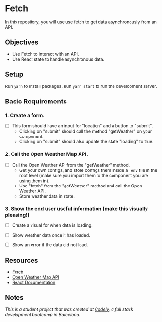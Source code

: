# Fetch

In this repository, you will use use fetch to get data asynchronously from an API.

## Objectives

- Use Fetch to interact with an API.
- Use React state to handle asynchronous data.

## Setup

Run `yarn` to install packages.
Run `yarn start` to run the development server.

## Basic Requirements

### 1. Create a form.

- [ ] This form should have an input for "location" and a button to "submit".
  - Clicking on "submit" should call the method "getWeather" on your component.
  - Clicking on "submit" should also update the state "loading" to true.

### 2. Call the Open Weather Map API.

- [ ] Call the Open Weather API from the "getWeather" method.
  - Get your own configs, and store configs them inside a `.env` file in the root level (make sure you import them to the component you are using them in).
  - Use "fetch" from the "getWeather" method and call the Open Weather API.
  - Store weather data in state.

### 3. Show the end user useful information (make this visually pleasing!)

- [ ] Create a visual for when data is loading.
- [ ] Show weather data once it has loaded.
- [ ] Show an error if the data did not load.


## Resources

- [Fetch](https://developer.mozilla.org/en-US/docs/Web/API/Fetch_API/Using_Fetch)
- [Open Weather Map API](https://openweathermap.org/)
- [React Documentation](https://reactjs.org/docs/hello-world.html)

## Notes

_This is a student project that was created at [Codely](http://codely.tech), a full stack development bootcamp in Barcelona._

